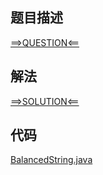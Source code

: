 ## 题目描述

[==>QUESTION<==](https://leetcode.cn/problems/replace-the-substring-for-balanced-string/description/)

## 解法

[==>SOLUTION<==](https://leetcode.cn/problems/replace-the-substring-for-balanced-string/solutions/2107520/ti-huan-zi-chuan-de-dao-ping-heng-zi-fu-f8fk8/)

## 代码

[BalancedString.java](https://github.com/Marshal7cc/leetcode-java/blob/master/src/slidewindow/BalancedString.java)


